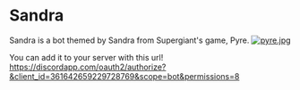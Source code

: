 # Sandra 
Sandra is a bot themed by Sandra from Supergiant's game, Pyre.
[![pyre.jpg](https://s26.postimg.org/v91m5x4vt/pyre.jpg)](https://postimg.org/image/8kcf6cnhx/)

You can add it to your server with this url! https://discordapp.com/oauth2/authorize?&client_id=361642659229728769&scope=bot&permissions=8
